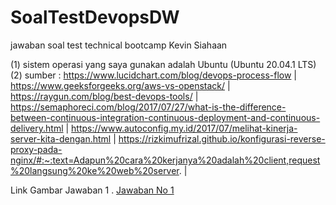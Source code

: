 # SoalTestDevopsDW
jawaban soal test technical bootcamp Kevin Siahaan

(1) sistem operasi yang saya gunakan adalah Ubuntu (Ubuntu 20.04.1 LTS)
(2) sumber : https://www.lucidchart.com/blog/devops-process-flow | https://www.geeksforgeeks.org/aws-vs-openstack/ | https://raygun.com/blog/best-devops-tools/ | https://semaphoreci.com/blog/2017/07/27/what-is-the-difference-between-continuous-integration-continuous-deployment-and-continuous-delivery.html | https://www.autoconfig.my.id/2017/07/melihat-kinerja-server-kita-dengan.html | https://rizkimufrizal.github.io/konfigurasi-reverse-proxy-pada-nginx/#:~:text=Adapun%20cara%20kerjanya%20adalah%20client,request%20langsung%20ke%20web%20server. | 

Link Gambar Jawaban 
1 . <a href="">Jawaban No 1</a>

